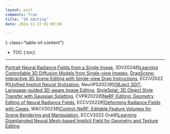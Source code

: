 ```yaml
---
layout: post
comments: True
title: "3D editing"
date: 2024-12-27 01:09:00

---
```


<!--more-->

{: class="table-of-content"}
* TOC
{:toc}

---

[Portrait Neural Radiance Fields from a Single Image](https://portrait-nerf.github.io/), 3DV2024的[Learning Controllable 3D Diffusion Models from Single-view Images](https://jiataogu.me/control3diff/), [DragScene: Interactive 3D Scene Editing with Single-view Drag Instructions](https://arxiv.org/pdf/2412.13552), ECCV2022的[Unified Implicit Neural Stylization](https://zhiwenfan.github.io/INS/), NeurIPS2023的[OBJect 3DIT: Language-guided 3D-aware Image Editing](https://prior.allenai.org/projects/object-edit), [StyleSplat: 3D Object Style Transfer with Gaussian Splatting](https://bernard0047.github.io/stylesplat/), CVPR2022的[NeRF-Editing: Geometry Editing of Neural Radiance Fields](https://github.com/IGLICT/NeRF-Editing), ECCV2022的[Deforming Radiance Fields with Cages](https://xth430.github.io/deforming-nerf/), WACV2023的[Control-NeRF: Editable Feature Volumes for Scene Rendering and Manipulation](https://virtualhumans.mpi-inf.mpg.de/control-nerf/), ECCV2022 Oral的[Learning Disentangled Neural Mesh-based Implicit Field for Geometry and Texture Editing](https://zju3dv.github.io/neumesh/)
